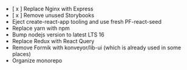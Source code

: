 * [ x ] Replace Nginx with Express
* [ x ] Remove unused Storybooks
* Eject create-react-app tooling and use fresh PF-react-seed
* Replace yarn with npm
* Bump nodejs version to latest LTS 16
* Replace Redux with React Query 
* Remove Formik with konveyor/lib-ui (which is already used in some places)
* Organize monorepo
